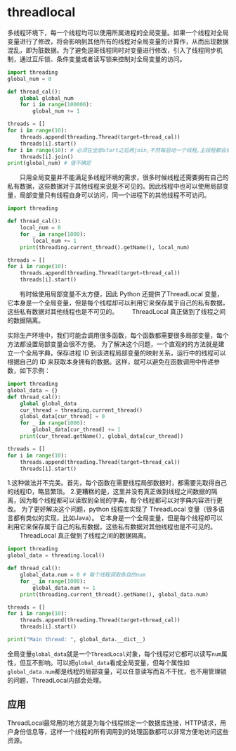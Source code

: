 # threadlocal




多线程环境下，每一个线程均可以使用所属进程的全局变量。如果一个线程对全局变量进行了修改，将会影响到其他所有的线程对全局变量的计算作，从而出现数据混乱，即为脏数据。为了避免逗哥线程同时对变量进行修改，引入了线程同步机制，通过互斥锁、条件变量或者读写锁来控制对全局变量的访问。

```python
import threading
global_num = 0

def thread_cal():
    global global_num
    for i in range(100000):
        global_num += 1

threads = []
for i in range(10):
    threads.append(threading.Thread(target=thread_cal))
    threads[i].start()
for i in range(10): # 必须在全部start之后再join,不然每启动一个线程,主线程都会被阻塞,既10个线程依次进行
    threads[i].join()
print(global_num) # 值不确定
```




　　只用全局变量并不能满足多线程环境的需求，很多时候线程还需要拥有自己的私有数据，这些数据对于其他线程来说是不可见的。因此线程中也可以使用局部变量，局部变量只有线程自身可以访问，同一个进程下的其他线程不可访问。
```python
import threading

def thread_cal():
    local_num = 0
    for _ in range(1000):
        local_num += 1
    print(threading.current_thread().getName(), local_num)

threads = []
for i in range(10):
    threads.append(threading.Thread(target=thread_cal))
    threads[i].start()
```

　　有时候使用局部变量不太方便，因此 Python 还提供了ThreadLocal 变量，它本身是一个全局变量，但是每个线程却可以利用它来保存属于自己的私有数据，这些私有数据对其他线程也是不可见的。
　　ThreadLocal 真正做到了线程之间的数据隔离。



实际生产环境中，我们可能会调用很多函数，每个函数都需要很多局部变量，每个方法都设置局部变量会很不方便。
为了解决这个问题，一个直观的的方法就是建立一个全局字典，保存进程 ID 到该进程局部变量的映射关系，运行中的线程可以根据自己的 ID 来获取本身拥有的数据。这样，就可以避免在函数调用中传递参数，如下示例：
```python
import threading
global_data = {}
def thread_cal():
    global global_data
    cur_thread = threading.current_thread()
    global_data[cur_thread] = 0
    for _ in range(1000):
        global_data[cur_thread] += 1
    print(cur_thread.getName(), global_data[cur_thread])

threads = []
for i in range(10):
    threads.append(threading.Thread(target=thread_cal))
    threads[i].start()
```
1.这种做法并不完美。首先，每个函数在需要线程局部数据时，都需要先取得自己的线程ID，略显繁琐。
2.更糟糕的是，这里并没有真正做到线程之间数据的隔离，因为每个线程都可以读取到全局的字典，每个线程都可以对字典内容进行更改。
为了更好解决这个问题，python 线程库实现了 ThreadLocal 变量（很多语言都有类似的实现，比如Java）。
    它本身是一个全局变量，但是每个线程却可以利用它来保存属于自己的私有数据，这些私有数据对其他线程也是不可见的。
　　ThreadLocal 真正做到了线程之间的数据隔离。


```python
import threading
global_data = threading.local()

def thread_cal():
    global_data.num = 0 # 每个线程调取各自的num
    for _ in range(1000):
        global_data.num += 1
    print(threading.current_thread().getName(), global_data.num)

threads = []
for i in range(10):
    threads.append(threading.Thread(target=thread_cal))
    threads[i].start()

print("Main thread: ", global_data.__dict__)
```
全局变量`global_data`就是一个`ThreadLocal`对象，每个线程对它都可以读写`num`属性，但互不影响。可以把`global_data`看成全局变量，但每个属性如`global_data.num`都是线程的局部变量，可以任意读写而互不干扰，也不用管理锁的问题，ThreadLocal内部会处理。


## 应用
ThreadLocal最常用的地方就是为每个线程绑定一个数据库连接，HTTP请求，用户身份信息等，这样一个线程的所有调用到的处理函数都可以非常方便地访问这些资源。